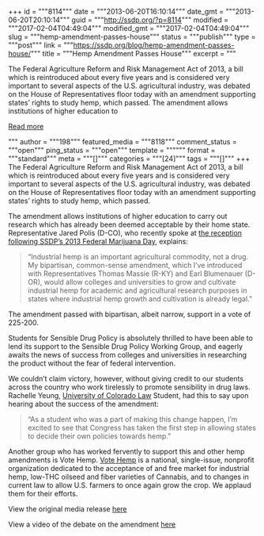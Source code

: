 +++
id = """8114"""
date = """2013-06-20T16:10:14"""
date_gmt = """2013-06-20T20:10:14"""
guid = """http://ssdp.org/?p=8114"""
modified = """2017-02-04T04:49:04"""
modified_gmt = """2017-02-04T04:49:04"""
slug = """hemp-amendment-passes-house"""
status = """publish"""
type = """post"""
link = """https://ssdp.org/blog/hemp-amendment-passes-house/"""
title = """Hemp Amendment Passes House"""
excerpt = """<p>The Federal Agriculture Reform and Risk Management Act of 2013, a bill which is reintroduced about every five years and is considered very important to several aspects of the U.S. agricultural industry, was debated on the House of Representatives floor today with an amendment supporting states&#8217; rights to study hemp, which passed. The amendment allows institutions of higher education to</p>
<div class="h10"></div>
<p><a class="more-link2 flat" href="https://ssdp.org/blog/hemp-amendment-passes-house/">Read more</a></p>
"""
author = """198"""
featured_media = """8118"""
comment_status = """open"""
ping_status = """open"""
template = """"""
format = """standard"""
meta = """[]"""
categories = """[24]"""
tags = """[]"""
+++
The Federal Agriculture Reform and Risk Management Act of 2013, a bill which is reintroduced about every five years and is considered very important to several aspects of the U.S. agricultural industry, was debated on the House of Representatives floor today with an amendment supporting states&#8217; rights to study hemp, which passed.



The amendment allows institutions of higher education to carry out research which has already been deemed acceptable by their home state. Representative Jared Polis (D-CO), who recently spoke at <a href="http://ssdp.org/news/blog/ssdp-to-host-reception-on-capitol-hill-following-federal-marijuana-lobby-day/">the reception following SSDP&#8217;s 2013 Federal Marijuana Day</a>, explains:

<blockquote>“Industrial hemp is an important agricultural commodity, not a drug. My bipartisan, common-sense amendment, which I’ve introduced with Representatives Thomas Massie (R-KY) and Earl Blumenauer (D-OR), would allow colleges and universities to grow and cultivate industrial hemp for academic and agricultural research purposes in states where industrial hemp growth and cultivation is already legal.&#8221;</blockquote>

The amendment passed with bipartisan, albeit narrow, support in a vote of 225-200.



Students for Sensible Drug Policy is absolutely thrilled to have been able to lend its support to the Sensible Drug Policy Working Group, and eagerly awaits the news of success from colleges and universities in researching the product without the fear of federal intervention.



We couldn&#8217;t claim victory, however, without giving credit to our students across the country who work tirelessly to promote sensibility in drug laws. Rachelle Yeung, <a href="http://ssdp.org/chapters/mountain-plains/colorado/university-of-colorado-law-school/">University of Colorado Law</a> Student, had this to say upon hearing about the success of the amendment:

<blockquote>&#8220;As a student who was a part of making this change happen, I&#8217;m excited to see that Congress has taken the first step in allowing states to decide their own policies towards hemp.&#8221;</blockquote>

Another group who has worked fervently to support this and other hemp amendments is Vote Hemp. <a href="http://www.votehemp.com/">Vote Hemp</a> is a national, single-issue, nonprofit organization dedicated to the acceptance of and free market for industrial hemp, low-THC oilseed and fiber varieties of Cannabis, and to changes in current law to allow U.S. farmers to once again grow the crop. We applaud them for their efforts.



View the original media release <a href="http://polis.house.gov/news/documentsingle.aspx?DocumentID=339849">here</a>

View a video of the debate on the amendment <a href="http://www.youtube.com/watch?v=6SchFcJFESU&amp;feature=youtu.be">here</a>
